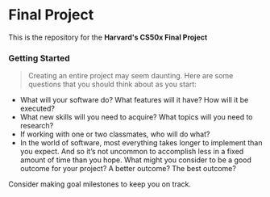 # Final Project
This is the repository for the **Harvard's CS50x Final Project** 


### Getting Started
> Creating an entire project may seem daunting. Here are some questions that you should think about as you start:

+ What will your software do? What features will it have? How will it be executed?
+ What new skills will you need to acquire? What topics will you need to research?
+ If working with one or two classmates, who will do what?
+ In the world of software, most everything takes longer to implement than you expect. And so it’s not uncommon to accomplish less in a fixed amount of time than you hope. What might you consider to be a good outcome for your project? A better outcome? The best outcome?

Consider making goal milestones to keep you on track.